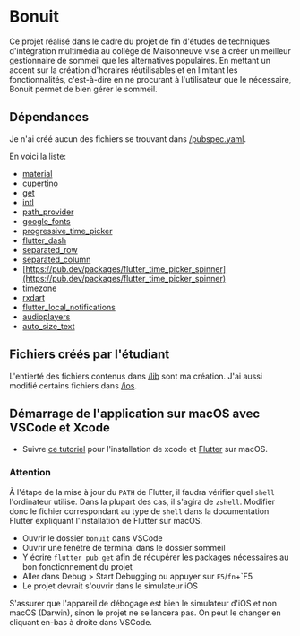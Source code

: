 # Bonuit
Ce projet réalisé dans le cadre du projet de fin d'études de techniques d'intégration multimédia au collège de Maisonneuve vise à créer un meilleur gestionnaire de sommeil que les alternatives populaires. En mettant un accent sur la création d'horaires réutilisables et en limitant les fonctionnalités, c'est-à-dire en ne procurant à l'utilisateur que le nécessaire, Bonuit permet de bien gérer le sommeil.

## Dépendances
Je n'ai créé aucun des fichiers se trouvant dans [/pubspec.yaml](https://github.com/poclerson/bonuit/blob/main/pubspec.yaml).

En voici la liste:
- [material](https://api.flutter.dev/flutter/material/material-library.html)
- [cupertino](https://api.flutter.dev/flutter/cupertino/cupertino-library.html)
- [get](https://pub.dev/packages/get)
- [intl](https://pub.dev/packages/intl)
- [path_provider](https://pub.dev/packages/path_provider)
- [google_fonts](https://pub.dev/packages/google_fonts)
- [progressive_time_picker](https://pub.dev/packages/progressive_time_picker)
- [flutter_dash](https://pub.dev/packages/flutter_dash)
- [separated_row](https://pub.dev/packages/separated_row)
- [separated_column](https://pub.dev/packages/separated_column)
- [https://pub.dev/packages/flutter_time_picker_spinner](https://pub.dev/packages/flutter_time_picker_spinner)
- [timezone](https://pub.dev/packages/timezone)
- [rxdart](https://pub.dev/packages/rxdart)
- [flutter_local_notifications](https://pub.dev/packages/flutter_local_notifications)
- [audioplayers](https://pub.dev/packages/audioplayers)
- [auto_size_text](https://pub.dev/packages/auto_size_text)

## Fichiers créés par l'étudiant
L'entierté des fichiers contenus dans [/lib](https://github.com/poclerson/sommeil/tree/main/lib) sont ma création. J'ai aussi modifié certains fichiers dans [/ios](https://github.com/poclerson/sommeil/tree/main/ios).

## Démarrage de l'application sur macOS avec VSCode et Xcode
- Suivre [ce tutoriel](https://www.youtube.com/watch?v=THsihXK1-14) pour l'installation de xcode et [Flutter](https://docs.flutter.dev/get-started/install/macos) sur macOS.

### Attention
À l'étape de la mise à jour du `PATH` de Flutter, il faudra vérifier quel `shell` l'ordinateur utilise. Dans la plupart des cas, il s'agira de `zshell`. Modifier donc le fichier correspondant au type de `shell` dans la documentation Flutter expliquant l'installation de Flutter sur macOS.

- Ouvrir le dossier `bonuit` dans VSCode
- Ouvrir une fenêtre de terminal dans le dossier sommeil
- Y écrire `flutter pub get` afin de récupérer les packages nécessaires au bon fonctionnement du projet
- Aller dans Debug > Start Debugging ou appuyer sur `F5`/`fn`+`F5
- Le projet devrait s'ouvrir dans le simulateur iOS

S'assurer que l'appareil de débogage est bien le simulateur d'iOS et non macOS (Darwin), sinon le projet ne se lancera pas. On peut le changer en cliquant en-bas à droite dans VSCode.
